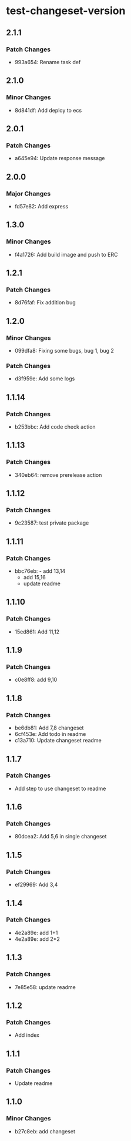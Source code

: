 # test-changeset-version

## 2.1.1

### Patch Changes

- 993a654: Rename task def

## 2.1.0

### Minor Changes

- 8d841df: Add deploy to ecs

## 2.0.1

### Patch Changes

- a645e94: Update response message

## 2.0.0

### Major Changes

- fd57e82: Add express

## 1.3.0

### Minor Changes

- f4a1726: Add build image and push to ERC

## 1.2.1

### Patch Changes

- 8d76faf: Fix addition bug

## 1.2.0

### Minor Changes

- 099dfa8: Fixing some bugs, bug 1, bug 2

### Patch Changes

- d3f959e: Add some logs

## 1.1.14

### Patch Changes

- b253bbc: Add code check action

## 1.1.13

### Patch Changes

- 340eb64: remove prerelease action

## 1.1.12

### Patch Changes

- 9c23587: test private package

## 1.1.11

### Patch Changes

- bbc76eb: - add 13,14
  - add 15,16
  - update readme

## 1.1.10

### Patch Changes

- 15ed861: Add 11,12

## 1.1.9

### Patch Changes

- c0e8ff8: add 9,10

## 1.1.8

### Patch Changes

- be6db81: Add 7,8 changeset
- 6cf453e: Add todo in readme
- c13a710: Update changeset readme

## 1.1.7

### Patch Changes

- Add step to use changeset to readme

## 1.1.6

### Patch Changes

- 80dcea2: Add 5,6 in single changeset

## 1.1.5

### Patch Changes

- ef29969: Add 3,4

## 1.1.4

### Patch Changes

- 4e2a89e: add 1+1
- 4e2a89e: add 2\*2

## 1.1.3

### Patch Changes

- 7e85e58: update readme

## 1.1.2

### Patch Changes

- Add index

## 1.1.1

### Patch Changes

- Update readme

## 1.1.0

### Minor Changes

- b27c8eb: add changeset
